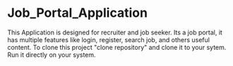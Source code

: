 # Job_Portal_Application
This Application is designed for recruiter and job seeker. Its a job portal, it has multiple features like login, register,  search job, and others useful content. 
To clone this project "clone repository" and clone it to your sytem.
Run it directly on your system.
